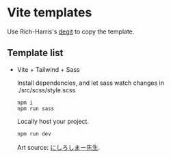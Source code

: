 # Vite templates

Use Rich-Harris's [degit](https://github.com/Rich-Harris/degit) to copy the template.

## Template list

- Vite + Tailwind + Sass
  
  Install dependencies, and let sass watch changes in ./src/scss/style.scss
  
  ```console
  npm i
  npm run sass
  ```
  
  Locally host your project.
  ```console
  npm run dev
  ```
  
  Art source: [にしろしまー先生](https://twitter.com/shimachan_121/status/1691078494443499520).
